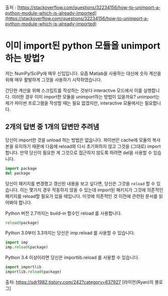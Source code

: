 출처 : [https://stackoverflow.com/questions/32234156/how-to-unimport-a-python-module-which-is-already-imported](https://stackoverflow.com/questions/32234156/how-to-unimport-a-python-module-which-is-already-imported)

# 이미 import된 python 모듈을 unimport 하는 방법?

저는 NumPy/SciPy에 매우 신입입니다. 요즘 Matlab을 사용하는 대신에 숫자 계산을 위해 매우 활발하게 그것을 사용하기 시작하였습니다.

간단한 계산을 위해 스크립트를 작성하는 것보다 interactive 모드에서 이를 실행합니다. 이러한 경우 이미 import한 모듈을 unimport하는 방법이 있을까요? unimport는 제가 파이썬 프로그램을 작성할 때는 필요 없겠지만, interactive 모듈에서는 필요합니다.

## 2개의 답변 중 1개의 답변만 추려냄

당신이 import한 것을 unload 하는 방법은 없습니다. 파이썬은 cache에 모듈의 복사본을 유지하기 때문에 다음에 reload와 다시 초기화하지 않고 그것을 (그대로) import합니다.
만약 당신이 필요한 게 그것으로 접근하지 않도록 하려면 del을 사용할 수 있습니다.

```python
import package
del package
```

당신이 패키지를 변경했고 갱신된 내용을 보고 싶다면, 당신은 그것을 `reload` 할 수 있습니다. 이는 몇가지 경우 작동하지 않을 수 있는데 import된 패키지가 그것에 의존적인 패키지를 reload할 필요가 있을 때입니다. 이것에 의존적인 것 이전에 관련된 문서를 읽어봐야 합니다.

Python 버전 2.7까지는 build-in 함수인 reload 를 사용합니다.

```python
reload(package)
```

Python 3.0부터 3.3까지는 당신은 imp.reload 를 사용할 수 있습니다.

```python
import imp
imp.reload(package)
```

Python 3.4 이상이라면 당신은 importlib.reload 를 사용할 수 있습니다.

```python
import importlib
importlib.reload(package)
```

출처: https://sdr1982.tistory.com/242?category=637927 [라이언(Ryan)의 블로그]
